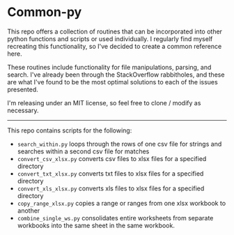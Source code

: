 # Common-py

This repo offers a collection of routines that can be incorporated into other python functions and scripts or used individually. I regularly find myself recreating this functionality, so I've decided to create a common reference here. 

These routines include functionality for file manipulations, parsing, and search. I've already been through the StackOverflow rabbitholes, and these are what I've found to be the most optimal solutions to each of the issues presented. 

I'm releasing under an MIT license, so feel free to clone / modify as necessary. 

___

This repo contains scripts for the following: 

* `search_within.py` loops through the rows of one csv file for strings and searches within a second csv file for matches
* `convert_csv_xlsx.py` converts csv files to xlsx files for a specified directory
* `convert_txt_xlsx.py` converts txt files to xlsx files for a specified directory
* `convert_xls_xlsx.py` converts xls files to xlsx files for a specified directory
* `copy_range_xlsx.py` copies a range or ranges from one xlsx workbook to another
* `combine_single_ws.py` consolidates entire worksheets from separate workbooks into the same sheet in the same workbook. 